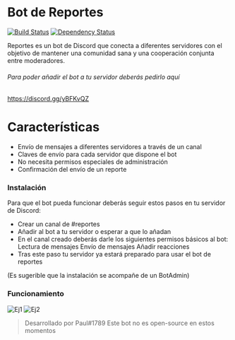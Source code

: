 # Bot de Reportes
[![Build Status](https://travis-ci.org/joemccann/dillinger.svg?branch=master)](https://github.com/Witless/ReportesNetBot)
[![Dependency Status](https://david-dm.org/akveo/ngx-admin/status.svg)](https://github.com/Witless/ReportesNetBot)

Reportes es un bot de Discord que conecta a diferentes servidores con el objetivo de mantener una comunidad sana y una cooperación conjunta entre moderadores.
###### Para poder añadir el bot a tu servidor deberás pedirlo aquí
https://discord.gg/yBFKvQZ


# Características

  - Envío de mensajes a diferentes servidores a través de un canal
  - Claves de envío para cada servidor que dispone el bot
  - No necesita permisos especiales de administración
  - Confirmación del envío de un reporte


### Instalación

Para que el bot pueda funcionar deberás seguir estos pasos en tu servidor de Discord:

- Crear un canal de #reportes 
- Añadir al bot a tu servidor o esperar a que lo añadan
-  En el canal creado deberás darle los siguientes permisos básicos al bot: 
Lectura de mensajes 
Envío de mensajes
Añadir reacciones
- Tras este paso tu servidor ya estará preparado para usar el bot de reportes

(Es sugerible que la instalación se acompañe de un BotAdmin)
### Funcionamiento 

![Ej1](https://i.imgur.com/zEitXmv.png)
![Ej2](https://i.imgur.com/KANh87W.png)


> Desarrollado por Paul#1789
> Este bot no es open-source en estos momentos
